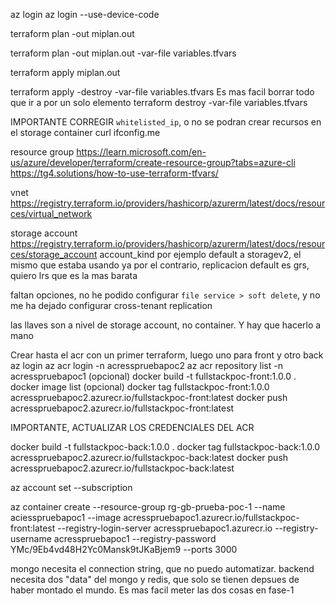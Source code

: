 az login
az login --use-device-code

terraform plan -out miplan.out

terraform plan -out miplan.out -var-file variables.tfvars


terraform apply miplan.out 



terraform apply -destroy -var-file variables.tfvars
  Es mas facil borrar todo que ir a por un solo elemento
terraform destroy -var-file variables.tfvars


IMPORTANTE CORREGIR `whitelisted_ip`, o no se podran crear recursos en el storage container
curl ifconfig.me


resource group
https://learn.microsoft.com/en-us/azure/developer/terraform/create-resource-group?tabs=azure-cli
https://tg4.solutions/how-to-use-terraform-tfvars/

vnet
https://registry.terraform.io/providers/hashicorp/azurerm/latest/docs/resources/virtual_network

storage account
https://registry.terraform.io/providers/hashicorp/azurerm/latest/docs/resources/storage_account
  account_kind por ejemplo default a storagev2, el mismo que estaba usando ya
    por el contrario, replicacion default es grs, quiero lrs que es la mas barata

  faltan opciones, no he podido configurar `file service > soft delete`, y no me ha dejado configurar cross-tenant replication

las llaves son a nivel de storage account, no container. Y hay que hacerlo a mano

Crear hasta el acr con un primer terraform, luego uno para front y otro back
az login
az acr login -n acresspruebapoc2
az acr repository list -n acresspruebapoc1 (opcional)
docker build -t fullstackpoc-front:1.0.0 .
docker image list (opcional)
docker tag fullstackpoc-front:1.0.0 acresspruebapoc2.azurecr.io/fullstackpoc-front:latest
docker push acresspruebapoc2.azurecr.io/fullstackpoc-front:latest


IMPORTANTE, ACTUALIZAR LOS CREDENCIALES DEL ACR

<!-- terraform plan -out miplan.out -var-file ../terraform/variables.tfvars -->


docker build -t fullstackpoc-back:1.0.0 .
docker tag fullstackpoc-back:1.0.0 acresspruebapoc2.azurecr.io/fullstackpoc-back:latest
docker push acresspruebapoc2.azurecr.io/fullstackpoc-back:latest











az account set --subscription 

az container create --resource-group rg-gb-prueba-poc-1 --name aciesspruebapoc1 --image acresspruebapoc1.azurecr.io/fullstackpoc-front:latest --registry-login-server acresspruebapoc1.azurecr.io --registry-username acresspruebapoc1 --registry-password YMc/9Eb4vd48H2Yc0Mansk9tJKaBjem9 --ports 3000






mongo necesita el connection string, que no puedo automatizar. backend necesita dos "data" del mongo y redis, que solo se tienen depsues de haber montado el mundo. Es mas facil meter las dos cosas en fase-1